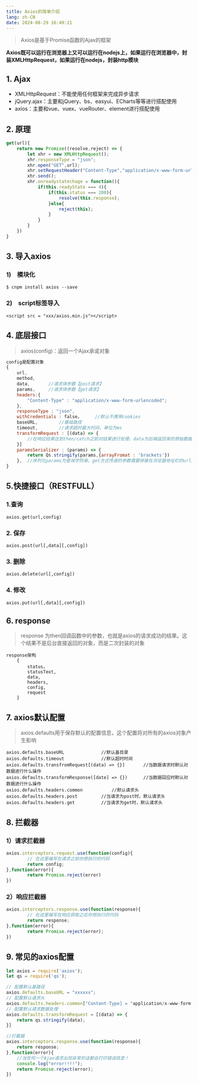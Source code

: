 ```yaml
---
title: Axios的简单介绍
lang: zh-CN
date: 2024-08-29 16:49:21
---
```

> Axios是基于Promise函数的Ajax的框架

**Axios既可以运行在浏览器上又可以运行在nodejs上，如果运行在浏览器中，封装XMLHttpRequest，如果运行在nodejs，封装http模块**

## 1. Ajax

* XMLHttpRequest：不能使用任何框架来完成异步请求
* jQuery.ajax：主要和jQuery、bs、easyui、ECharts等等进行搭配使用
* axios：主要和vue、vuex、vueRouter、element进行搭配使用

## 2. 原理
``` javascript
get(url){
    return new Promise((resolve,reject) => {
        let xhr = new XMLHttpRequest();
        xhr.responseType = "json";
        xhr.open("GET",url);
        xhr.setRequestHeader("Content-Type","application/x-www-form-urlencoded");
        xhr.send();
        xhr.onreadystatechage = function(){
            if(this.readyState === 4){
                if(this.status === 200){
                    resolve(this.response);
                }else{
                    reject(this);
                }
            }
        }
    })
}
```

## 3. 导入axios

### 1)&emsp;模块化
`$ cnpm install axios --save`

### 2)&emsp;script标签导入
`<script src = "xxx/axios.min.js"></script>`

## 4. 底层接口

> axios(config)：返回一个Ajax承诺对象

``` javascript
config是配置对象
{
    url,
    method,
    data,       //请求体参数【post请求】
    params,     //请求体参数【get请求】
    headers:{
        "Content-Type" : "application/x-www-form-urlencoded";
    },
    responseType : "json",
    withCredentials : false，     //默认不携带cookies
    baseURL,        //基础路径
    timeout,        //请求超时最大时间，单位为ms
    transformRequest : [(data) => {
        //在响应结果达到then/catch之前对结果进行处理，data为后端返回来的原始数据
    }]
    paramsSerializer : (params) => {
        return Qs.stringify(params,{arrayFromat : 'brackets'})
    },	//序列化params为查询字符串。get方式传递的参数需要拼接在浏览器地址栏的url的后面，只能为查询字符串
}
```



## 5.快捷接口（RESTFULL）



### 1.查询

`axios.get(url,config)`

### 2. 保存

`axios.post(url[,data][,config])`

### 3. 删除

`axios.delete(url[,config])`

### 4. 修改

`axios.put(url[,data][,config])`



## 6. response

> response 为then回调函数中的参数，也就是axios的请求成功的结果。这个结果不是后台直接返回的对象，而是二次封装的对象

```
response架构
	{
		status，
		statusText,
		data,
		headers,
		config,
		request
	}
```

## 7. axios默认配置

>  axios.defaults用于保存默认的配置信息，这个配置将对所有的axios对象产生影响

```
axios.defaults.baseURL				//默认基目录
axios.defaults.timeout				//默认超时时间
axios.defaults.transfromRequest[(data) => {}]		//当数据请求时默认对数据进行什么操作
axios.defaults.transformResponse([date] => {})		//当数据回应时默认对数据进行什么操作
axios.defaults.headers.common			//默认请求头
axios.defaults.headers.post			//当请求为post时，默认请求头
axios.defaults.headers.get			//当请求为get时，默认请求头
```

## 8. 拦截器

### 1）请求拦截器

``` javascript
axios.interceptors.request.use(function(config){
		// 在这里编写在请求之前你想执行的代码
		return config;
},function(error){
		return Promise.reject(error)
})
```

### 2）响应拦截器

``` javascript
axios.interceptors.response.use(function(response){
		// 在这里编写在响应获取之后你想执行的代码
		return response;
},function(error){
		return Promise.reject(error);
})
```

## 9. 常见的axios配置

``` javascript
let axios = require('axios');
let qs = require('qs');

// 配置默认基路径
axios.defaults.baseURL = "xxxxxx";
// 配置默认请求头
axios.defaults.headers.common["Content-Type] = "application/x-www-form-urlencoded";
// 配置默认请求数据处理
axios.defaults.transformRequest = [(data) => {
	return qs.stringify(data);
}]

//拦截器
axios.interceptors.response.use(function(response){
	return response;
},function(error){
	//当任何一个Ajax请求出现异常的话都会打印错误信息！
	console.log("error!!!!");
	return Promise.reject(error);
})
```

